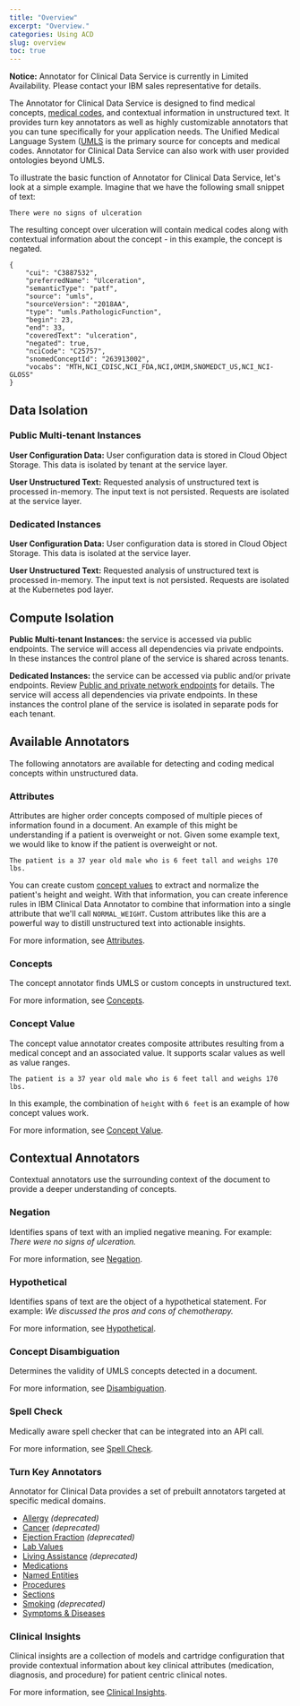 ```yaml
---
title: "Overview"
excerpt: "Overview."
categories: Using ACD
slug: overview
toc: true
---
```

<!-- ---

copyright:
  years: 2020
lastupdated: "2020-04-01"

keywords: annotator clinical data, clinical data, annotation

subcollection: wh-acd

--- -->

<!-- # Overview -->

**Notice:** Annotator for Clinical Data Service is currently in Limited Availability. Please contact your IBM sales representative for details.

The Annotator for Clinical Data Service is designed to find medical concepts, [medical codes](/clouddocs/medical_codes/), and contextual information in unstructured text. It provides turn key annotators as well as highly customizable annotators that you can tune specifically for your application needs.  The Unified Medical Language System ([UMLS](https://www.nlm.nih.gov/research/umls/) is the primary source for concepts and medical codes. Annotator for Clinical Data Service can also work with user provided ontologies beyond UMLS.  

To illustrate the basic function of Annotator for Clinical Data Service, let's look at a simple example.  Imagine that we have the following small snippet of text:

```
There were no signs of ulceration
```

The resulting concept over ulceration will contain medical codes along with contextual information about the concept - in this example, the concept is negated.

```
{
    "cui": "C3887532",
    "preferredName": "Ulceration",
    "semanticType": "patf",
    "source": "umls",
    "sourceVersion": "2018AA",
    "type": "umls.PathologicFunction",
    "begin": 23,
    "end": 33,
    "coveredText": "ulceration",
    "negated": true,
    "nciCode": "C25757",
    "snomedConceptId": "263913002",
    "vocabs": "MTH,NCI_CDISC,NCI_FDA,NCI,OMIM,SNOMEDCT_US,NCI_NCI-GLOSS"
}
```

## Data Isolation

### Public Multi-tenant Instances

**User Configuration Data:** User configuration data is stored in Cloud Object Storage. This data is isolated by tenant at the service layer.

**User Unstructured Text:** Requested analysis of unstructured text is processed in-memory. The input text is not persisted. Requests are isolated at the service layer.

### Dedicated Instances

**User Configuration Data:** User configuration data is stored in Cloud Object Storage. This data is isolated at the service layer.

**User Unstructured Text:** Requested analysis of unstructured text is processed in-memory. The input text is not persisted. Requests are isolated at the Kubernetes pod layer.

## Compute Isolation

**Public Multi-tenant Instances:** the service is accessed via public endpoints. The service will access all dependencies via private endpoints. In these instances the control plane of the service is shared across tenants.

**Dedicated Instances:** the service can be accessed via public and/or private endpoints. Review [Public and private network endpoints](/about/overview/) for details. The service will access all dependencies via private endpoints. In these instances the control plane of the service is isolated in separate pods for each tenant.

## Available Annotators

The following annotators are available for detecting and coding medical concepts within unstructured data.

### Attributes

Attributes are higher order concepts composed of multiple pieces of information found in a document.  An example of this might be understanding if a patient is overweight or not.  Given some example text, we would like to know if the patient is overweight or not.

```
The patient is a 37 year old male who is 6 feet tall and weighs 170 lbs.
```

You can create custom [concept values](/clouddocs/annotator_concept_value/) to extract and normalize the patient's height and weight.  With that information, you can create inference rules in IBM Clinical Data Annotator to combine that information into a single attribute that we'll call `NORMAL_WEIGHT`.  Custom attributes like this are a powerful way to distill unstructured text into actionable insights.

For more information, see [Attributes](/clouddocs/annotator_attribute_detection/).

### Concepts

The concept annotator finds UMLS or custom concepts in unstructured text.

For more information, see [Concepts](/clouddocs/annotator_concept_detection/).

### Concept Value

The concept value annotator creates composite attributes resulting from a medical concept and an associated value.  It supports scalar values as well as value ranges.  

```
The patient is a 37 year old male who is 6 feet tall and weighs 170 lbs.
```

In this example, the combination of `height` with `6 feet` is an example of how concept values work.

For more information, see [Concept Value](/clouddocs/annotator_concept_value/).

## Contextual Annotators

Contextual annotators use the surrounding context of the document to provide a deeper understanding of concepts.

### Negation

Identifies spans of text with an implied negative meaning.  For example: _There were no signs of ulceration._

For more information, see [Negation](/clouddocs/annotator_negation_detection/).

### Hypothetical

Identifies spans of text are the object of a hypothetical statement.  For example: _We discussed the pros and cons of chemotherapy._

For more information, see [Hypothetical](/clouddocs/annotator_hypothetical_detection/).

### Concept Disambiguation

Determines the validity of UMLS concepts detected in a document.

For more information, see [Disambiguation](/clouddocs/annotator_concept_disambiguation/).

### Spell Check

Medically aware spell checker that can be integrated into an API call.

For more information, see [Spell Check](/clouddocs/annotator_spell_check/).

### Turn Key Annotators

 Annotator for Clinical Data provides a set of prebuilt annotators targeted at specific medical domains.

* [Allergy](/clouddocs/annotator_allergy/) _(deprecated)_
* [Cancer](/clouddocs/annotator_cancer/) _(deprecated)_
* [Ejection Fraction](/clouddocs/annotator_ejection_fraction/) _(deprecated)_
* [Lab Values](/clouddocs/annotator_lab_values)
* [Living Assistance](/clouddocs/annotator_living_assistance/) _(deprecated)_
* [Medications](/clouddocs/annotator_medication/)
* [Named Entities](/clouddocs/annotator_named_entities/)
* [Procedures](/clouddocs/annotator_procedure/)
* [Sections](/clouddocs/annotator_sections/)
* [Smoking](/clouddocs/annotator_smoking/) _(deprecated)_
* [Symptoms & Diseases](/clouddocs/annotator_symptom_disease/)

### Clinical Insights

Clinical insights are a collection of models and cartridge configuration that provide contextual information about key clinical attributes (medication, diagnosis, and procedure) for patient centric clinical notes.

For more information, see [Clinical Insights](/clouddocs/clinical_insights_overview/).
